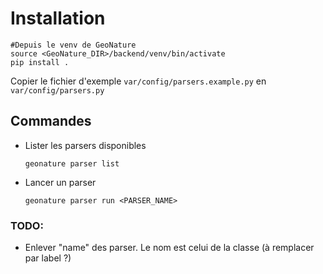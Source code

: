 # Installation

    #Depuis le venv de GeoNature
    source <GeoNature_DIR>/backend/venv/bin/activate
    pip install .

Copier le fichier d'exemple `var/config/parsers.example.py` en `var/config/parsers.py`

## Commandes 

* Lister les parsers disponibles

    ```    
    geonature parser list
    ```

- Lancer un parser
    ```
    geonature parser run <PARSER_NAME>
    ```


### TODO:

- Enlever "name" des parser. Le nom est celui de la classe (à remplacer par label ?)
